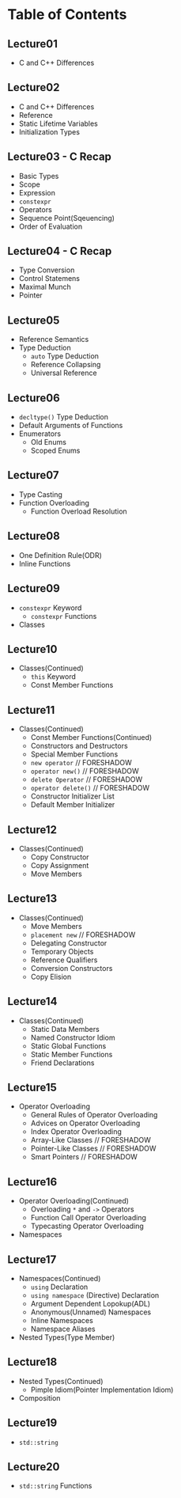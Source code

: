 # Table of Contents

## Lecture01
- C and C++ Differences

## Lecture02
- C and C++ Differences
- Reference
- Static Lifetime Variables
- Initialization Types

## Lecture03 - C Recap
- Basic Types
- Scope
- Expression
- `constexpr`
- Operators
- Sequence Point(Sqeuencing)
- Order of Evaluation

## Lecture04 - C Recap
- Type Conversion
- Control Statemens
- Maximal Munch
- Pointer

## Lecture05
- Reference Semantics
- Type Deduction
    - `auto` Type Deduction
    - Reference Collapsing
    - Universal Reference

## Lecture06
- `decltype()` Type Deduction
- Default Arguments of Functions
- Enumerators
    - Old Enums
    - Scoped Enums

## Lecture07
- Type Casting
- Function Overloading
    - Function Overload Resolution

## Lecture08
- One Definition Rule(ODR)
- Inline Functions

## Lecture09
- `constexpr` Keyword
    - `constexpr` Functions
- Classes

## Lecture10
- Classes(Continued)
    - `this` Keyword
    - Const Member Functions

## Lecture11
- Classes(Continued)
    - Const Member Functions(Continued)
    - Constructors and Destructors
    - Special Member Functions
    - `new operator`        // FORESHADOW
    - `operator new()`      // FORESHADOW
    - `delete Operator`     // FORESHADOW
    - `operator delete()`   // FORESHADOW
    - Constructor Initializer List
    - Default Member Initializer

## Lecture12
- Classes(Continued)
    - Copy Constructor
    - Copy Assignment
    - Move Members

## Lecture13
- Classes(Continued)
    - Move Members
    - `placement new`             // FORESHADOW
    - Delegating Constructor
    - Temporary Objects
    - Reference Qualifiers
    - Conversion Constructors
    - Copy Elision

## Lecture14
- Classes(Continued)
    - Static Data Members
    - Named Constructor Idiom
    - Static Global Functions
    - Static Member Functions
    - Friend Declarations

## Lecture15
- Operator Overloading
    - General Rules of Operator Overloading
    - Advices on Operator Overloading
    - Index Operator Overloading
    - Array-Like Classes        // FORESHADOW
    - Pointer-Like Classes      // FORESHADOW
    - Smart Pointers            // FORESHADOW

## Lecture16
- Operator Overloading(Continued)
    - Overloading `*` and `->` Operators
    - Function Call Operator Overloading
    - Typecasting Operator Overloading
- Namespaces

## Lecture17
- Namespaces(Continued)
    - `using` Declaration
    - `using namespace` (Directive) Declaration
    - Argument Dependent Lopokup(ADL)
    - Anonymous(Unnamed) Namespaces
    - Inline Namespaces
    - Namespace Aliases
- Nested Types(Type Member)

## Lecture18
- Nested Types(Continued)
    - Pimple Idiom(Pointer Implementation Idiom)
- Composition

## Lecture19
- `std::string`

## Lecture20
- `std::string` Functions

